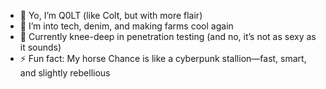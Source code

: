 - 👋 Yo, I’m Q0LT (like Colt, but with more flair)
- 👀 I’m into tech, denim, and making farms cool again
- 🤠 Currently knee-deep in penetration testing (and no, it’s not as sexy as it sounds)
- ⚡ Fun fact: My horse Chance is like a cyberpunk stallion—fast, smart, and slightly rebellious
<!---
Q0LT/Q0LT is a ✨ special ✨ repository because its `README.md` (this file) appears on your GitHub profile.
You can click the Preview link to take a look at your changes.
--->

